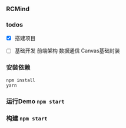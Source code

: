 ### RCMind

### todos
- [x] 搭建项目
- [ ] 基础开发 前端架构 数据通信 Canvas基础封装


### 安装依赖

```
npm install
yarn 

```
### 运行Demo `npm start`

### 构建 `npm start`